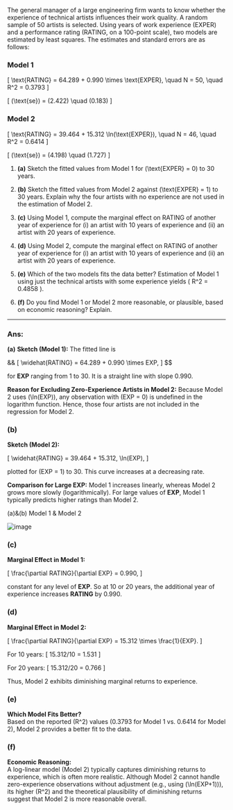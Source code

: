 The general manager of a large engineering firm wants to know whether the experience of technical artists influences their work quality. A random sample of 50 artists is selected. Using years of work experience (EXPER) and a performance rating (RATING, on a 100-point scale), two models are estimated by least squares. The estimates and standard errors are as follows:

### Model 1

\[
\text{RATING} = 64.289 + 0.990 \times \text{EXPER}, \quad N = 50, \quad R^2 = 0.3793
\]

\[
(\text{se}) = (2.422) \quad (0.183)
\]

### Model 2

\[
\text{RATING} = 39.464 + 15.312 \ln(\text{EXPER}), \quad N = 46, \quad R^2 = 0.6414
\]

\[
(\text{se}) = (4.198) \quad (1.727)
\]

1. **(a)** Sketch the fitted values from Model 1 for \(\text{EXPER} = 0\) to 30 years.

2. **(b)** Sketch the fitted values from Model 2 against \(\text{EXPER} = 1\) to 30 years. Explain why the four artists with no experience are not used in the estimation of Model 2.

3. **(c)** Using Model 1, compute the marginal effect on RATING of another year of experience for (i) an artist with 10 years of experience and (ii) an artist with 20 years of experience.

4. **(d)** Using Model 2, compute the marginal effect on RATING of another year of experience for (i) an artist with 10 years of experience and (ii) an artist with 20 years of experience.

5. **(e)** Which of the two models fits the data better? Estimation of Model 1 using just the technical artists with some experience yields \( R^2 = 0.4858 \).

6. **(f)** Do you find Model 1 or Model 2 more reasonable, or plausible, based on economic reasoning? Explain.

---

### Ans:

**(a)**
**Sketch (Model 1):** The fitted line is

&&
\[
\widehat{RATING} = 64.289 + 0.990 \times EXP,
\]
$$

for **EXP** ranging from 1 to 30. It is a straight line with slope 0.990.

**Reason for Excluding Zero-Experience Artists in Model 2:** Because Model 2 uses \(\ln(EXP)\), any observation with \(EXP = 0\) is undefined in the logarithm function. Hence, those four artists are not included in the regression for Model 2.

### (b)
**Sketch (Model 2):**

\[
\widehat{RATING} = 39.464 + 15.312\, \ln(EXP),
\]

plotted for \(EXP = 1\) to 30. This curve increases at a decreasing rate.

**Comparison for Large EXP:** Model 1 increases linearly, whereas Model 2 grows more slowly (logarithmically). For large values of **EXP**, Model 1 typically predicts higher ratings than Model 2.


(a)&(b) Model 1 & Model 2


![image](https://github.com/user-attachments/assets/b96874c3-b7e3-4b21-9cdd-bbd462d03aa7)


### (c)
**Marginal Effect in Model 1:**

\[
\frac{\partial RATING}{\partial EXP} = 0.990,
\]

constant for any level of **EXP**. So at 10 or 20 years, the additional year of experience increases **RATING** by 0.990.

### (d)
**Marginal Effect in Model 2:**

\[
\frac{\partial RATING}{\partial EXP} = 15.312 \times \frac{1}{EXP}.
\]

For 10 years:
\[
15.312/10 = 1.531
\]

For 20 years:
\[
15.312/20 = 0.766
\]

Thus, Model 2 exhibits diminishing marginal returns to experience.

### (e)
**Which Model Fits Better?**  
Based on the reported \(R^2\) values (0.3793 for Model 1 vs. 0.6414 for Model 2), Model 2 provides a better fit to the data.

### (f)
**Economic Reasoning:**  
A log-linear model (Model 2) typically captures diminishing returns to experience, which is often more realistic. Although Model 2 cannot handle zero-experience observations without adjustment (e.g., using \(\ln(EXP+1)\)), its higher \(R^2\) and the theoretical plausibility of diminishing returns suggest that Model 2 is more reasonable overall.



